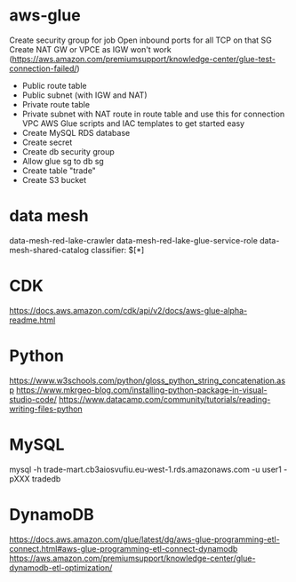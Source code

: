 # aws-glue
Create security group for job
Open inbound ports for all TCP on that SG
Create NAT GW or VPCE as IGW won't work (https://aws.amazon.com/premiumsupport/knowledge-center/glue-test-connection-failed/)
- Public route table
- Public subnet (with IGW and NAT)
- Private route table
- Private subnet with NAT route in route table and use this for connection VPC
AWS Glue scripts and IAC templates to get started easy
- Create MySQL RDS database
- Create secret
- Create db security group
- Allow glue sg to db sg
- Create table "trade"
- Create S3 bucket

# data mesh
data-mesh-red-lake-crawler
data-mesh-red-lake-glue-service-role
data-mesh-shared-catalog
classifier: $[*]

# CDK
https://docs.aws.amazon.com/cdk/api/v2/docs/aws-glue-alpha-readme.html

# Python
https://www.w3schools.com/python/gloss_python_string_concatenation.asp
https://www.mkrgeo-blog.com/installing-python-package-in-visual-studio-code/
https://www.datacamp.com/community/tutorials/reading-writing-files-python

# MySQL
mysql -h trade-mart.cb3aiosvufiu.eu-west-1.rds.amazonaws.com -u user1 -pXXX tradedb

# DynamoDB
https://docs.aws.amazon.com/glue/latest/dg/aws-glue-programming-etl-connect.html#aws-glue-programming-etl-connect-dynamodb
https://aws.amazon.com/premiumsupport/knowledge-center/glue-dynamodb-etl-optimization/